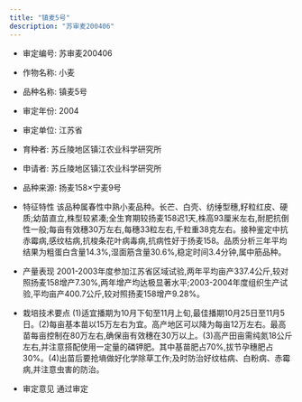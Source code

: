 ```yaml
---
title: "镇麦5号"
description: "苏审麦200406"
---
```

* 审定编号:  苏审麦200406

*  作物名称:  小麦

*  品种名称:  镇麦5号

*  审定年份:  2004

*  审定单位:  江苏省

* 育种者:  苏丘陵地区镇江农业科学研究所

*  申请者:  苏丘陵地区镇江农业科学研究所

*  品种来源:  扬麦158×宁麦9号

*  特征特性
该品种属春性中熟小麦品种。长芒、白壳、纺缍型穗,籽粒红皮、硬质;幼苗直立,株型较紧凑;全生育期较扬麦158迟1天,株高93厘米左右,耐肥抗倒性一般;每亩有效穗30万左右,每穗33粒左右,千粒重38克左右。接种鉴定中抗赤霉病,感纹枯病,抗梭条花叶病毒病,抗病性好于扬麦158。品质分析三年平均结果为粗蛋白含量14.3%,湿面筋含量30.6%,稳定时间3.4分钟,属中筋品种。

*  产量表现
2001-2003年度参加江苏省区域试验,两年平均亩产337.4公斤,较对照扬麦158增产7.30%,两年增产均达极显著水平;2003-2004年度组织生产试验,平均亩产400.7公斤,较对照扬麦158增产9.28%。

*  栽培技术要点
(1)适宜播期为10月下旬至11月上旬,最佳播期10月25日至11月5日。(2)每亩基本苗以15万左右为宜。高产地区可以降为每亩12万左右。最高苗每亩控制在80万左右,确保亩有效穗在30万以上。(3)高产田亩需纯氮18公斤左右,并注意搭配使用一定量的磷钾肥。其中基苗肥占70%,拔节孕穗肥占30%。(4)出苗后要抢墒做好化学除草工作;及时防治好纹枯病、白粉病、赤霉病,并注意虫害的防治。

*  审定意见
通过审定
